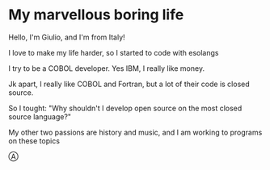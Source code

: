 <h1>My marvellous boring life</h1>
<p>Hello, I'm Giulio, and I'm from Italy!</p>
<p>I love to make my life harder, so I started to code with esolangs</p>
<p>I try to be a COBOL developer. Yes IBM, I really like money.</p>
<p>Jk apart, I really like COBOL and Fortran, but a lot of their code is closed source.</p>
<p>So I tought: "Why shouldn't I develop open source on the most closed source language?"</p>
<p>My other two passions are history and music, and I am working to programs on these topics</p>
<p>Ⓐ</p>

